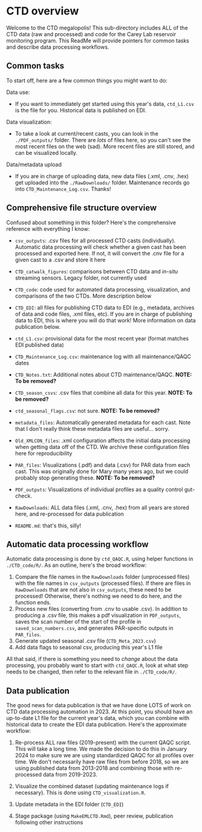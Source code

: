 # CTD overview

Welcome to the CTD megalopolis! This sub-directory includes ALL of the CTD data (raw and processed) and code for the Carey Lab reservoir monitoring program. This ReadMe will provide pointers for common tasks and describe data processing workflows.

## Common tasks

To start off, here are a few common things you might want to do:

Data use:

-   If you want to immediately get started using this year's data, `ctd_L1.csv` is the file for you. Historical data is published on EDI.

Data visualization:

-   To take a look at current/recent casts, you can look in the `./PDF_outputs/` folder. There are *lots* of files here, so you can't see the most recent files on the web (sad). More recent files are still stored, and can be visualized locally.

Data/metadata upload

-   If you are in charge of uploading data, new data files (.xml, .cnv, .hex) get uploaded into the `./RawDownloads/` folder. Maintenance records go into `CTD_Maintenance_Log.csv`. Thanks!

## Comprehensive file structure overview

Confused about something in this folder? Here's the comprehensive reference with everything I know:

-   `csv_outputs`: .csv files for all processed CTD casts (individually). Automatic data processing will check whether a given cast has been processed and exported here. If not, it will convert the .cnv file for a given cast to a .csv and store it here

-   `CTD_catwalk_figures`: comparisons between CTD data and *in-situ* streaming sensors. Legacy folder, not currently used

-   `CTD_code`: code used for automated data processing, visualization, and comparisons of the two CTDs. More description below

-   `CTD_EDI`: all files for publishing CTD data to EDI (e.g., metadata, archives of data and code files, .xml files, etc). If you are in charge of publishing data to EDI, this is where you will do that work! More information on data publication below.

-   `ctd_L1.csv`: provisional data for the most recent year (format matches EDI published data)

-   `CTD_Maintenance_Log.csv`: maintenance log with all maintenance/QAQC dates

-   `CTD_Notes.txt`: Additional notes about CTD maintenance/QAQC. **NOTE: To be removed?**

-   `CTD_season_csvs`: .csv files that combine all data for this year. **NOTE: To be removed?**

-   `ctd_seasonal_flags.csv`: not sure. **NOTE: To be removed?**

-   `metadata_files`: Automatically generated metadata for each cast. Note that I don't really think these metadata files are useful... sorry.

-   `Old_XMLCON_files`: .xml configuration affects the initial data processing when getting data off of the CTD. We archive these configuration files here for reproducibility

-   `PAR_files`: Visualizations (.pdf) and data (.csv) for PAR data from each cast. This was originally done for Mary many years ago, but we could probably stop generating these. **NOTE: To be removed?**

-   `PDF_outputs`: Visualizations of individual profiles as a quality control gut-check.

-   `RawDownloads`: ALL data files (.xml, .cnv, .hex) from all years are stored here, and re-processed for data publication

-   `README.md`: that's this, silly!

## Automatic data processing workflow

Automatic data processing is done by `ctd_QAQC.R`, using helper functions in `./CTD_code/R/`. As an outline, here's the broad workflow:

1.  Compare the file names in the `RawDownloads` folder (unprocessed files) with the file names in `csv_outputs` (processed files). If there are files in `RawDownloads` that are not also in `csv_outputs`, these need to be processed! Otherwise, there's nothing we need to do here, and the function ends.
2.  Process new files (converting from .cnv to usable .csv). In addition to producing a .csv file, this makes a pdf visualization in `PDF_outputs`, saves the scan number of the start of the profile in `saved_scan_numbers.csv`, and generates PAR-specific outputs in `PAR_files`.
3.  Generate updated seasonal .csv file (`CTD_Meta_2023.csv`)
4.  Add data flags to seasonal csv, producing this year's L1 file

All that said, if there is something you need to *change* about the data processing, you probably want to start with `ctd_QAQC.R`, look at what step needs to be changed, then refer to the relevant file in `./CTD_code/R/`.

## Data publication

The good news for data publication is that we have done LOTS of work on CTD data processing automation in 2023. At this point, you should have an up-to-date L1 file for the current year's data, which you can combine with historical data to create the EDI data publication. Here's the approximate workflow:

1.  Re-process ALL raw files (2019-present) with the current QAQC script. This will take a long time. We made the decision to do this in January 2024 to make sure we are using standardized QAQC for all profiles over time. We don't necessarily have raw files from before 2018, so we are using published data from 2013-2018 and combining those with re-processed data from 2019-2023.

2.  Visualize the combined dataset (updating maintenance logs if necessary). This is done using `CTD_visualization.R`.

3.  Update metadata in the EDI folder (`CTD_EDI`)

4.  Stage package (using `MakeEMLCTD.Rmd`), peer review, publication following other instructions
